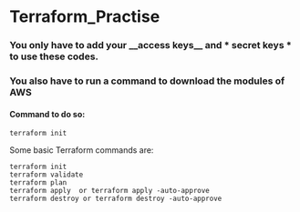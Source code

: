 # Terraform_Practise

<h3> You only have to add your  __access keys__  and  * secret keys * to use these codes. </h3>

<h3> You also have to run a command to download the modules of AWS </h3>

<h4> Command to do so: </h4>

```
terraform init
```

Some basic Terraform commands are:
```
terraform init
terraform validate
terraform plan
terraform apply  or terraform apply -auto-approve
terraform destroy or terraform destroy -auto-approve
```
